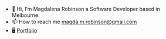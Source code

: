 - 👋 Hi, I’m Magdalena Robinson a Software Developer based in Melbourne.
- 📫 How to reach me magda.m.robinson@gmail.com
- 🖥️ [Portfolio](magdalenarobinson.info)


<!---
magdalenamae/magdalenamae is a ✨ special ✨ repository because its `README.md` (this file) appears on your GitHub profile.
You can click the Preview link to take a look at your changes.
--->
